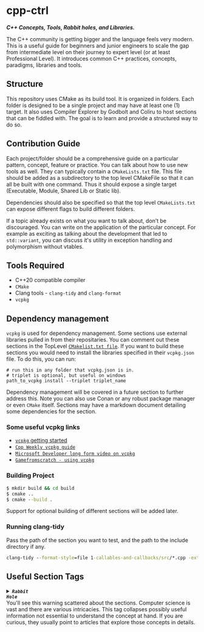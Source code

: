# cpp-ctrl
***C++ Concepts, Tools, Rabbit holes, and Libraries.*** 

The C++ community is getting bigger and the language feels very modern. This is a useful guide for beginners and junior engineers to scale the gap from intermediate level on their journey to expert level (or at least Professional Level).
It introduces common C++ practices, concepts, paradigms, libraries and tools.

## Structure
This repository uses CMake as its build tool. It is organized in folders. Each folder is designed to be a single project and may have at least one (1) target. It also uses Compiler Explorer by Godbolt and Coliru to host sections that can be fiddled with. The goal is to learn and provide a structured way to do so. 

## Contribution Guide
Each project/folder should be a comprehensive guide on a particular pattern, concept, feature or practice. You can talk about how to use new tools as well. They can typically contain a `CMakeLists.txt` file. This file should be added as a subdirectory to the top level CMakeFile so that it can all be built with one command. Thus it should expose a single target (Executable, Module, Shared Lib or Static lib).

Dependencies should also be specified so that the top level `CMakeLists.txt` can expose different flags to build different folders.

If a topic already exists on what you want to talk about, don’t be discouraged. You can write on the application of the particular concept. For example as exciting as talking about the development that led to `std::variant`, you can discuss it's utility in exception handling and polymorphism without vtables.

## Tools Required
* C++20 compatible compiler
* `CMake`
* Clang tools - `clang-tidy` and `clang-format`
* `vcpkg`

## Dependency management
`vcpkg` is used for dependency management. Some sections use external libraries pulled in from their repositaries. You can comment out these sections in the TopLevel [`CMakelist.txt file`](/CMakeLists.txt). If you want to build these sections you would need to install the libraries specified in their `vcpkg.json` file. To do this, you can run:
```shell
# run this in any folder that vcpkg.json is in.
# triplet is optional, but useful on windows
path_to_vcpkg install --triplet triplet_name
```
Dependency management will be covered in a future section to further address this. Note you can also use Conan or any robust package manager or even `CMake` itself. Sections may have a markdown document detailing some dependencies for the section. 
### Some useful vcpkg links
* [`vcpkg` getting started](https://vcpkg.io/en/getting-started)
* [`Cpp Weekly vcpkg guide`](https://www.youtube.com/watch?v=KOeOLOu6nHw)
* [`Microsoft Developer long form video on vcpkg`](https://www.youtube.com/watch?v=3vXOKkv3ND0)
* [`Gamefromscratch - using vcpkg`](https://www.youtube.com/watch?v=iZeK3Ie5Fz0)

### Building Project
```cmd
$ mkdir build && cd build
$ cmake ..
$ cmake --build . 
```
Support for optional building of different sections will be added later.
### Running clang-tidy
Pass the path of the section you want to test, and the path to the include directory if any.
```cmd
clang-tidy --format-style=file 1-callables-and-callbacks/src/*.cpp -extra-arg=-std=c++20 -- -I./
```

## Useful Section Tags

***<details><summary><code>Rabbit Hole</code></summary>***
</details>
You'll see this warning scattered about the sections. Computer science is vast and there are various intricacies. This tag collapses possibly useful information not essential to understand the concept at hand. If you are curious, they usually point to articles that explore those concepts in details.